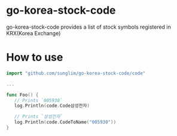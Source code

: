 # go-korea-stock-code

go-korea-stock-code provides a list of stock symbols registered in KRX(Korea Exchange)

# How to use

```go
import "github.com/sunglim/go-korea-stock-code/code"

...

func Foo() {
   // Prints `005930`
   log.Println(code.Code삼성전자)

   // Prints `삼성전자`
   log.Println(code.CodeToName("005930"))
}
```

